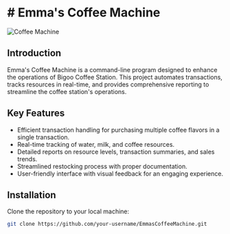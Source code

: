 # # Emma's Coffee Machine

![Coffee Machine](artwork/coffee_machine_artwork.png)

## Introduction

Emma's Coffee Machine is a command-line program designed to enhance the operations of Bigoo Coffee Station. This project automates transactions, tracks resources in real-time, and provides comprehensive reporting to streamline the coffee station's operations.

## Key Features

- Efficient transaction handling for purchasing multiple coffee flavors in a single transaction.
- Real-time tracking of water, milk, and coffee resources.
- Detailed reports on resource levels, transaction summaries, and sales trends.
- Streamlined restocking process with proper documentation.
- User-friendly interface with visual feedback for an engaging experience.

## Installation

Clone the repository to your local machine:

```bash
git clone https://github.com/your-username/EmmasCoffeeMachine.git
